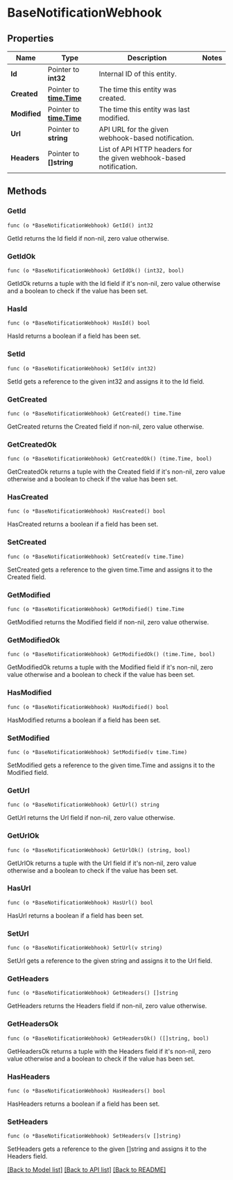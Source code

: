 # BaseNotificationWebhook

## Properties

Name | Type | Description | Notes
------------ | ------------- | ------------- | -------------
**Id** | Pointer to **int32** | Internal ID of this entity. | 
**Created** | Pointer to [**time.Time**](time.Time.md) | The time this entity was created. | 
**Modified** | Pointer to [**time.Time**](time.Time.md) | The time this entity was last modified. | 
**Url** | Pointer to **string** | API URL for the given webhook-based notification. | 
**Headers** | Pointer to **[]string** | List of API HTTP headers for the given webhook-based notification. | 

## Methods

### GetId

`func (o *BaseNotificationWebhook) GetId() int32`

GetId returns the Id field if non-nil, zero value otherwise.

### GetIdOk

`func (o *BaseNotificationWebhook) GetIdOk() (int32, bool)`

GetIdOk returns a tuple with the Id field if it's non-nil, zero value otherwise
and a boolean to check if the value has been set.

### HasId

`func (o *BaseNotificationWebhook) HasId() bool`

HasId returns a boolean if a field has been set.

### SetId

`func (o *BaseNotificationWebhook) SetId(v int32)`

SetId gets a reference to the given int32 and assigns it to the Id field.

### GetCreated

`func (o *BaseNotificationWebhook) GetCreated() time.Time`

GetCreated returns the Created field if non-nil, zero value otherwise.

### GetCreatedOk

`func (o *BaseNotificationWebhook) GetCreatedOk() (time.Time, bool)`

GetCreatedOk returns a tuple with the Created field if it's non-nil, zero value otherwise
and a boolean to check if the value has been set.

### HasCreated

`func (o *BaseNotificationWebhook) HasCreated() bool`

HasCreated returns a boolean if a field has been set.

### SetCreated

`func (o *BaseNotificationWebhook) SetCreated(v time.Time)`

SetCreated gets a reference to the given time.Time and assigns it to the Created field.

### GetModified

`func (o *BaseNotificationWebhook) GetModified() time.Time`

GetModified returns the Modified field if non-nil, zero value otherwise.

### GetModifiedOk

`func (o *BaseNotificationWebhook) GetModifiedOk() (time.Time, bool)`

GetModifiedOk returns a tuple with the Modified field if it's non-nil, zero value otherwise
and a boolean to check if the value has been set.

### HasModified

`func (o *BaseNotificationWebhook) HasModified() bool`

HasModified returns a boolean if a field has been set.

### SetModified

`func (o *BaseNotificationWebhook) SetModified(v time.Time)`

SetModified gets a reference to the given time.Time and assigns it to the Modified field.

### GetUrl

`func (o *BaseNotificationWebhook) GetUrl() string`

GetUrl returns the Url field if non-nil, zero value otherwise.

### GetUrlOk

`func (o *BaseNotificationWebhook) GetUrlOk() (string, bool)`

GetUrlOk returns a tuple with the Url field if it's non-nil, zero value otherwise
and a boolean to check if the value has been set.

### HasUrl

`func (o *BaseNotificationWebhook) HasUrl() bool`

HasUrl returns a boolean if a field has been set.

### SetUrl

`func (o *BaseNotificationWebhook) SetUrl(v string)`

SetUrl gets a reference to the given string and assigns it to the Url field.

### GetHeaders

`func (o *BaseNotificationWebhook) GetHeaders() []string`

GetHeaders returns the Headers field if non-nil, zero value otherwise.

### GetHeadersOk

`func (o *BaseNotificationWebhook) GetHeadersOk() ([]string, bool)`

GetHeadersOk returns a tuple with the Headers field if it's non-nil, zero value otherwise
and a boolean to check if the value has been set.

### HasHeaders

`func (o *BaseNotificationWebhook) HasHeaders() bool`

HasHeaders returns a boolean if a field has been set.

### SetHeaders

`func (o *BaseNotificationWebhook) SetHeaders(v []string)`

SetHeaders gets a reference to the given []string and assigns it to the Headers field.


[[Back to Model list]](../README.md#documentation-for-models) [[Back to API list]](../README.md#documentation-for-api-endpoints) [[Back to README]](../README.md)



